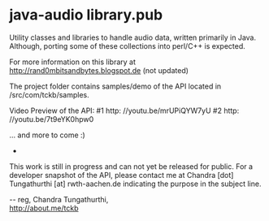 java-audio library.pub
=================

Utility classes and libraries to handle audio data, written primarily in Java. Although, porting some of these collections into perl/C++ is expected.

For more information on this library at http://rand0mbitsandbytes.blogspot.de (not updated)


The project folder contains samples/demo of the API located in /src/com/tckb/samples.

Video Preview of the API:
#1 http: //youtu.be/mrUPiQYW7yU
#2 http: //youtu.be/7t9eYK0hpw0

... and more to come :)





-
This work is still in progress and can not yet be released for public.
For a developer snapshot of the API,  please contact me at Chandra [dot] Tungathurthi [at] rwth-aachen.de indicating the purpose in the subject line. 

--
reg,
Chandra Tungathurthi,<br/>
http://about.me/tckb
